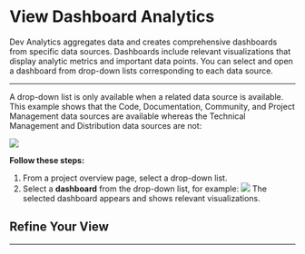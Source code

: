 # View Dashboard Analytics

Dev Analytics aggregates data and creates comprehensive dashboards from specific data sources. Dashboards include relevant visualizations that display analytic metrics and important data points. You can select and open a dashboard from drop-down lists corresponding to each data source.

* * * * * * 
A drop-down list is only available when a related data source is available. This example shows that the Code, Documentation, Community, and Project Management data sources are available whereas the Technical Management and Distribution data sources are not:

![](https://gblobscdn.gitbook.com/assets%2Flinux-foundation-documentation%2F-M2XlAwbLtYn6J80fL-3%2F-M2XlMXbeaE0_8XI_v3M%2F18088135.png?generation=1584352586359649&alt=media)

**Follow these steps:**

1. From a project overview page, select a drop-down list.
2. Select a **dashboard** from the drop-down list, for example: ![](https://firebasestorage.googleapis.com/v0/b/gitbook-28427.appspot.com/o/assets%2Flinux-foundation-documentation%2F-M2XlAwbLtYn6J80fL-3%2F-M2XlMXaO1nfMZaaGZEc%2F18088134.png?generation=1584352587062111&alt=media) The selected dashboard appears and shows relevant visualizations.

## Refine Your View <a id="ViewDashboardAnalytics-RefineYourView"></a>

* * * * * 
